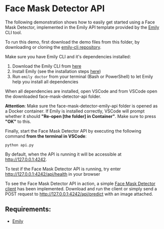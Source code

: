 
# Face Mask Detector API

The following demonstration shows how to easily get started using a Face Mask Detector, implemented in the Emily API template provided by the [Emily](http://ambolt.io/emily) CLI tool.

To run this demo, first download the demo files from this folder, by downloading or cloning the [emily-cli repository](https://github.com/amboltio/emily-cli). 

Make sure you have Emily CLI and it's dependencies installed:
1. Download the Emily CLI from [here](http://ambolt.io/emily)
2. Install Emily (see the installation steps [here](https://github.com/amboltio/emily-cli/wiki/How-to-install-Emily))
3. Run ```emily doctor``` from your terminal (Bash or PowerShell) to let Emily help you install all dependencies

When all dependencies are installed, open VSCode and from VSCode open the downloaded face-mask-detector-api folder. 

**Attention**: Make sure the face-mask-detector-emily-api folder is opened as a Docker container. If Emily is installed correctly, VSCode will prompt whether it should **"Re-open [the folder] in Container"**. Make sure to press **"OK"** to this.

Finally, start the Face Mask Detector API by executing the following command **from the terminal in VSCode**:
```
python api.py
```

By default, when the API is running it will be accessible at http://127.0.0.1:4242. 

To test if the Face Mask Detector API is running, try enter http://127.0.0.1:4242/api/health in your browser 
 
To see the Face Mask Detector API in action, a simple [Face Mask Detector client](https://github.com/amboltio/emily-cli/tree/main/demos/face-mask-detector/face-mask-detector-client) has been implemented. 
Download and run the client or simply send a POST request to http://127.0.0.1:4242/api/predict with an image attached.
## Requirements:
- [Emily](http://ambolt.io/emily)

